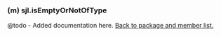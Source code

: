 ### (m) sjl.isEmptyOrNotOfType
@todo - Added documentation here.
[Back to package and member list.](#packages-and-members)
